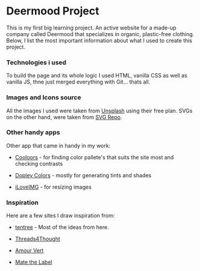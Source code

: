 # Deermood Project

This is my first big learning project. An active website for a made-up company called Deermood that specializes in organic, plastic-free clothing. Below, I list the most important information about what I used to create this project.

### Technologies i used

To build the page and its whole logic I used HTML, vanilla CSS as well as vanilla JS, thne just merged everything with Git... thats all.

### Images and Icons source

All the images I used were taken from [Unsplash](https://unsplash.com/) using their free plan. SVGs on the other hand, were taken from [SVG Repo](https://www.svgrepo.com/).

### Other handy apps

Other app that came in handy in my work:

- [Cooloors](https://coolors.co/) - for finding color pallete's that suits the site most and checking contrasts

- [Dopley Colors](https://colors.dopely.top/) - mostly for generating tints and shades

- [iLoveIMG](https://www.iloveimg.com/) - for resizing images

### Inspiration

Here are a few sites I draw inspiration from:

- [tentree](https://www.tentree.com/) - Most of the ideas from here.

- [Threads4Thought](https://www.threads4thought.com/)

- [Amour Vert](https://amourvert.com/)

- [Mate the Label](https://matethelabel.com/)
